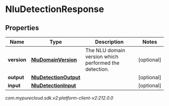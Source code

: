 # NluDetectionResponse


## Properties

| Name | Type | Description | Notes |
| ------------ | ------------- | ------------- | ------------- |
| **version** | [**NluDomainVersion**](NluDomainVersion) | The NLU domain version which performed the detection. |  [optional] |
| **output** | [**NluDetectionOutput**](NluDetectionOutput) |  |  [optional] |
| **input** | [**NluDetectionInput**](NluDetectionInput) |  |  [optional] |




_com.mypurecloud.sdk.v2:platform-client-v2:212.0.0_
